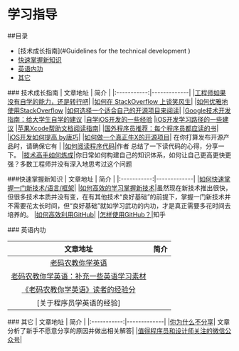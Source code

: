 # 学习指导
##<a name="catalogues"/>目录
* [技术成长指南](#Guidelines for the technical development )
* [快速掌握新知识](#speed)
* [英语内功](#English)
* [其它](#other)


###<a name="Guidelines for the technical development"/> 技术成长指南
|            文章地址   |  简介  |
|:-----------:|-------------|
|[工程师如果没有自学的能力，还是转行吧](http://blog.jobbole.com/90763/)|
|[如何在 StackOverflow 上谈笑风生](http://blog.jobbole.com/84506/)|
|[如何优雅地使用StackOverflow](http://www.zhihu.com/question/20824615)
|[如何选择一个适合自己的开源项目来阅读](http://blog.jobbole.com/90727/)|
|[Google技术开发指南：给大学生自学的建议](http://blog.jobbole.com/80621/)
|[自学iOS开发的一些经验](http://limboy.me/ios/2014/12/31/learning-ios.html)
|[iOS开发学习路径的一些建议](http://www.cocoachina.com/ios/20141106/10147.html)
|[苹果Xcode帮助文档阅读指南](http://ourcoders.com/thread/show/117/)|
|[国外程序员推荐：每个程序员都应读的书](http://blog.jobbole.com/5886/)|
|[iOS开发如何提高 by唐巧](http://www.devtang.com/blog/2014/07/27/ios-levelup-tips/)|
|[如何做一个真正牛X的开源项目](http://www.iteye.com/news/27656?hmsr=toutiao.io&utm_medium=toutiao.io&utm_source=toutiao.io)|  在你打算发布开源产品时，请确保它有 |
|[如何阅读程序代码](http://www.kuqin.com/shuoit/20150301/345014.html)|作者 总结了一下读代码的心得，分享一下。
|[技术高手如何炼成](http://www.cnblogs.com/zhengyun_ustc/p/upgrade.html)|你日常如何构建自己的知识体系，如何让自己更高更快更强？多数工程师并没有深入地思考过这个问题



###<a name="speed"/>快速掌握新知识
|            文章地址   |  简介  |
|:-----------:|-------------|
|[如何快速掌握一门新技术/语言/框架](http://www.cnblogs.com/huang0925/p/4735689.html)|
|[如何高效的学习掌握新技术](http://www.cnblogs.com/dotey/p/4812633.html)|虽然现在新技术推出很快，但很多技术本质并没有变，在有其他技术“良好基础”的前提下，掌握一门新技术并不需要花太长时间，但“良好基础”就如学习武功的内功，才是真正需要多花时间去培养的。
|[如何高效利用GitHub](http://www.yangzhiping.com/tech/github.html)|
|[怎样使用GitHub？](http://www.zhihu.com/question/20070065)|知乎



###<a name="English"/> 英语内功

|            文章地址   |  简介  |
|:-----------:|-------------|
|[老码农教你学英语](http://blog.jobbole.com/45296/)|
|[老码农教你学英语：补充一些英语学习素材](http://blog.jobbole.com/45795/)|
|[《老码农教你学英语》读者的经验分](http://blog.jobbole.com/89827/)|
|[关于程序员学英语的经验]


###<a name="other"/> 其它
|            文章地址   |  简介  |
|:-----------:|-------------|
|[你为什么不分享](http://www.cnblogs.com/coffeedeveloper/p/4825177.html?hmsr=toutiao.io&utm_medium=toutiao.io&utm_source=toutiao.io)| 文章分析了新手不愿意分享的原因并做出相关解答|
|[值得程序员和设计师关注的微信公众号](http://blog.jobbole.com/84342/)|


